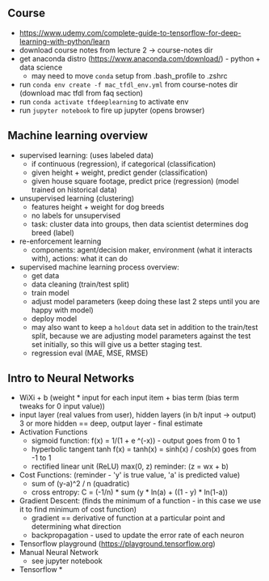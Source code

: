 ## Course
  - https://www.udemy.com/complete-guide-to-tensorflow-for-deep-learning-with-python/learn
  - download course notes from lecture 2 -> course-notes dir
  - get anaconda distro (https://www.anaconda.com/download/) - python + data science
      * may need to move `conda` setup from .bash_profile to .zshrc
  - run `conda env create -f mac_tfdl_env.yml` from course-notes dir (download mac tfdl from faq section)
  - run `conda activate tfdeeplearning` to activate env
  - run `jupyter notebook` to fire up jupyter (opens browser)

## Machine learning overview

  - supervised learning: (uses labeled data)
    * if continuous (regression), if categorical (classification)
    * given height + weight, predict gender (classification)
    * given house square footage, predict price (regression) (model trained on historical data)
  - unsupervised learning (clustering)
    * features height + weight for dog breeds
    * no labels for unsupervised
    * task: cluster data into groups, then data scientist determines dog breed (label)
  - re-enforcement learning
    * components: agent/decision maker, environment (what it interacts with), actions: what it can do
  - supervised machine learning process overview:
    * get data
    * data cleaning (train/test split)
    * train model
    * adjust model parameters (keep doing these last 2 steps until you are happy with model)
    * deploy model
    * may also want to keep a `holdout` data set in addition to the train/test split, because we are adjusting model parameters against the test set initially, so this will give us a better staging test.
    * regression eval (MAE, MSE, RMSE)

 ## Intro to Neural Networks
  - WiXi + b (weight * input for each input item + bias term (bias term tweaks for 0 input value))
  - input layer (real values from user), hidden layers (in b/t input -> output) 3 or more hidden == deep, output layer - final estimate
  - Activation Functions
    * sigmoid function: f(x) = 1/(1 + e ^(-x)) - output goes from 0 to 1
    * hyperbolic tangent tanh f(x) = tanh(x) = sinh(x) / cosh(x)  goes from -1 to 1
    * rectified linear unit (ReLU) max(0, z)    reminder: (z = wx + b)
  - Cost Functions: (reminder - 'y' is true value, 'a' is predicted value)
    * sum of (y-a)^2 / n   (quadratic)
    * cross entropy: C = (-1/n) * sum (y * ln(a) + ((1 - y) * ln(1-a))
  - Gradient Descent: (finds the minimum of a function - in this case we use it to find minimum of cost function)
    * gradient == derivative of function at a particular point and determining what direction
    * backpropagation - used to update the error rate of each neuron
  - Tensorflow playground (https://playground.tensorflow.org)
  - Manual Neural Network
      * see jupyter notebook
  - Tensorflow
    *

